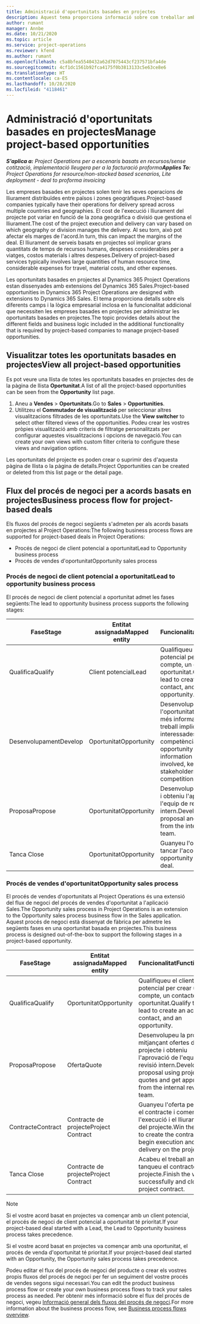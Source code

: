```yaml
---
title: Administració d'oportunitats basades en projectes
description: Aquest tema proporciona informació sobre com treballar amb oportunitats relacionades amb els projectes.
author: rumant
manager: Annbe
ms.date: 10/21/2020
ms.topic: article
ms.service: project-operations
ms.reviewer: kfend
ms.author: rumant
ms.openlocfilehash: c5a8bfea5540432a62d7075443cf237571bfa4de
ms.sourcegitcommit: 4cf1dc1561b92fca4175f0b3813133c5e63ce8e6
ms.translationtype: HT
ms.contentlocale: ca-ES
ms.lasthandoff: 10/28/2020
ms.locfileid: "4118461"
---
```

# <a name="manage-project-based-opportunities"></a><span data-ttu-id="bd692-103">Administració d'oportunitats basades en projectes</span><span class="sxs-lookup"><span data-stu-id="bd692-103">Manage project-based opportunities</span></span>

<span data-ttu-id="bd692-104">_**S'aplica a:** Project Operations per a escenaris basats en recursos/sense cotització, implementació lleugera per a la facturació proforma_</span><span class="sxs-lookup"><span data-stu-id="bd692-104">_**Applies To:** Project Operations for resource/non-stocked based scenarios, Lite deployment - deal to proforma invoicing_</span></span>

<span data-ttu-id="bd692-105">Les empreses basades en projectes solen tenir les seves operacions de lliurament distribuïdes entre països i zones geogràfiques.</span><span class="sxs-lookup"><span data-stu-id="bd692-105">Project-based companies typically have their operations for delivery spread across multiple countries and geographies.</span></span> <span data-ttu-id="bd692-106">El cost de l'execució i lliurament del projecte pot variar en funció de la zona geogràfica o divisió que gestiona el lliurament.</span><span class="sxs-lookup"><span data-stu-id="bd692-106">The cost of the project execution and delivery can vary  based on which geography or division manages the delivery.</span></span> <span data-ttu-id="bd692-107">Al seu torn, això pot afectar els marges de l'acord.</span><span class="sxs-lookup"><span data-stu-id="bd692-107">In turn, this can impact the margins of the deal.</span></span> <span data-ttu-id="bd692-108">El lliurament de serveis basats en projectes sol implicar grans quantitats de temps de recursos humans, despeses considerables per a viatges, costos materials i altres despeses.</span><span class="sxs-lookup"><span data-stu-id="bd692-108">Delivery of project-based services typically involves large quantities of human resource time, considerable expenses for travel, material costs, and other expenses.</span></span>

<span data-ttu-id="bd692-109">Les oportunitats basades en projectes al Dynamics 365 Project Operations estan dissenyades amb extensions del Dynamics 365 Sales.</span><span class="sxs-lookup"><span data-stu-id="bd692-109">Project-based opportunities in Dynamics 365 Project Operations are designed with extensions to Dynamics 365 Sales.</span></span> <span data-ttu-id="bd692-110">El tema proporciona detalls sobre els diferents camps i la lògica empresarial inclosa en la funcionalitat addicional que necessiten les empreses basades en projectes per administrar les oportunitats basades en projectes.</span><span class="sxs-lookup"><span data-stu-id="bd692-110">The topic provides details about the different fields and business logic included in the additional functionality that is required by project-based companies to manage project-based opportunities.</span></span>

## <a name="view-all-project-based-opportunities"></a><span data-ttu-id="bd692-111">Visualitzar totes les oportunitats basades en projectes</span><span class="sxs-lookup"><span data-stu-id="bd692-111">View all project-based opportunities</span></span>

<span data-ttu-id="bd692-112">Es pot veure una llista de totes les oportunitats basades en projectes des de la pàgina de llista **Oportunitat**.</span><span class="sxs-lookup"><span data-stu-id="bd692-112">A list of all the project-based opportunities can be seen from the **Opportunity** list page.</span></span> 

1. <span data-ttu-id="bd692-113">Aneu a **Vendes** > **Oportunitats**.</span><span class="sxs-lookup"><span data-stu-id="bd692-113">Go to **Sales** > **Opportunities**.</span></span>
2. <span data-ttu-id="bd692-114">Utilitzeu el **Commutador de visualització** per seleccionar altres visualitzacions filtrades de les oportunitats.</span><span class="sxs-lookup"><span data-stu-id="bd692-114">Use the **View switcher** to select other filtered views of the opportunities.</span></span> <span data-ttu-id="bd692-115">Podeu crear les vostres pròpies visualització amb criteris de filtratge personalitzats per configurar aquestes visualitzacions i opcions de navegació.</span><span class="sxs-lookup"><span data-stu-id="bd692-115">You can create your own views with custom filter criteria to configure these views and navigation options.</span></span>

<span data-ttu-id="bd692-116">Les oportunitats del projecte es poden crear o suprimir des d'aquesta pàgina de llista o la pàgina de detalls.</span><span class="sxs-lookup"><span data-stu-id="bd692-116">Project Opportunities can be created or deleted from this list page or the detail page.</span></span>

## <a name="business-process-flow-for-project-based-deals"></a><span data-ttu-id="bd692-117">Flux del procés de negoci per a acords basats en projectes</span><span class="sxs-lookup"><span data-stu-id="bd692-117">Business process flow for project-based deals</span></span>

<span data-ttu-id="bd692-118">Els fluxos del procés de negoci següents s'admeten per als acords basats en projectes al Project Operations:</span><span class="sxs-lookup"><span data-stu-id="bd692-118">The following business process flows are supported for project-based deals in Project Operations:</span></span>

- <span data-ttu-id="bd692-119">Procés de negoci de client potencial a oportunitat</span><span class="sxs-lookup"><span data-stu-id="bd692-119">Lead to Opportunity business process</span></span>
- <span data-ttu-id="bd692-120">Procés de vendes d'oportunitat</span><span class="sxs-lookup"><span data-stu-id="bd692-120">Opportunity sales process</span></span>

### <a name="lead-to-opportunity-business-process"></a><span data-ttu-id="bd692-121">Procés de negoci de client potencial a oportunitat</span><span class="sxs-lookup"><span data-stu-id="bd692-121">Lead to opportunity business process</span></span> 
<span data-ttu-id="bd692-122">El procés de negoci de client potencial a oportunitat admet les fases següents:</span><span class="sxs-lookup"><span data-stu-id="bd692-122">The lead to opportunity business process supports the following stages:</span></span>

| <span data-ttu-id="bd692-123">Fase</span><span class="sxs-lookup"><span data-stu-id="bd692-123">Stage</span></span> | <span data-ttu-id="bd692-124">Entitat assignada</span><span class="sxs-lookup"><span data-stu-id="bd692-124">Mapped entity</span></span> | <span data-ttu-id="bd692-125">Funcionalitat</span><span class="sxs-lookup"><span data-stu-id="bd692-125">Functionality</span></span> |
| --- | --- | --- |
| <span data-ttu-id="bd692-126">Qualifica</span><span class="sxs-lookup"><span data-stu-id="bd692-126">Qualify</span></span> | <span data-ttu-id="bd692-127">Client potencial</span><span class="sxs-lookup"><span data-stu-id="bd692-127">Lead</span></span> | <span data-ttu-id="bd692-128">Qualifiqueu el client potencial per crear un compte, un contacte i una oportunitat.</span><span class="sxs-lookup"><span data-stu-id="bd692-128">Qualify the lead to create an account, contact, and an opportunity.</span></span> |
| <span data-ttu-id="bd692-129">Desenvolupament</span><span class="sxs-lookup"><span data-stu-id="bd692-129">Develop</span></span> | <span data-ttu-id="bd692-130">Oportunitat</span><span class="sxs-lookup"><span data-stu-id="bd692-130">Opportunity</span></span> | <span data-ttu-id="bd692-131">Desenvolupeu l'oportunitat per afegir més informació sobre el treball implicat, les parts interessades clau i la competència.</span><span class="sxs-lookup"><span data-stu-id="bd692-131">Develop the opportunity to add more information on the work involved, key stakeholders, and competition.</span></span> |
| <span data-ttu-id="bd692-132">Proposa</span><span class="sxs-lookup"><span data-stu-id="bd692-132">Propose</span></span> | <span data-ttu-id="bd692-133">Oportunitat</span><span class="sxs-lookup"><span data-stu-id="bd692-133">Opportunity</span></span> | <span data-ttu-id="bd692-134">Desenvolupeu la proposta i obteniu l'aprovació de l'equip de revisió intern.</span><span class="sxs-lookup"><span data-stu-id="bd692-134">Develop the proposal and get approval from the internal review team.</span></span> |
| <span data-ttu-id="bd692-135">Tanca </span><span class="sxs-lookup"><span data-stu-id="bd692-135">Close</span></span> | <span data-ttu-id="bd692-136">Oportunitat</span><span class="sxs-lookup"><span data-stu-id="bd692-136">Opportunity</span></span> | <span data-ttu-id="bd692-137">Guanyeu l'oportunitat per tancar l'acord.</span><span class="sxs-lookup"><span data-stu-id="bd692-137">Win the opportunity to close the deal.</span></span> |

### <a name="opportunity-sales-process"></a><span data-ttu-id="bd692-138">Procés de vendes d'oportunitat</span><span class="sxs-lookup"><span data-stu-id="bd692-138">Opportunity sales process</span></span>
<span data-ttu-id="bd692-139">El procés de vendes d'oportunitats al Project Operations és una extensió del flux de negoci del procés de vendes d'oportunitat a l'aplicació Sales.</span><span class="sxs-lookup"><span data-stu-id="bd692-139">The Opportunity sales process in Project Operations is an extension to the Opportunity sales process business flow in the Sales application.</span></span> <span data-ttu-id="bd692-140">Aquest procés de negoci està dissenyat de fàbrica per admetre les següents fases en una oportunitat basada en projectes.</span><span class="sxs-lookup"><span data-stu-id="bd692-140">This business process is designed out-of-the-box to support the following stages in a project-based opportunity.</span></span>

| <span data-ttu-id="bd692-141">Fase</span><span class="sxs-lookup"><span data-stu-id="bd692-141">Stage</span></span> | <span data-ttu-id="bd692-142">Entitat assignada</span><span class="sxs-lookup"><span data-stu-id="bd692-142">Mapped entity</span></span> | <span data-ttu-id="bd692-143">Funcionalitat</span><span class="sxs-lookup"><span data-stu-id="bd692-143">Functionality</span></span> |
| --- | --- | --- |
| <span data-ttu-id="bd692-144">Qualifica</span><span class="sxs-lookup"><span data-stu-id="bd692-144">Qualify</span></span> | <span data-ttu-id="bd692-145">Oportunitat</span><span class="sxs-lookup"><span data-stu-id="bd692-145">Opportunity</span></span> | <span data-ttu-id="bd692-146">Qualifiqueu el client potencial per crear un compte, un contacte i una oportunitat.</span><span class="sxs-lookup"><span data-stu-id="bd692-146">Qualify the lead to create an account, contact, and an opportunity.</span></span> |
| <span data-ttu-id="bd692-147">Proposa</span><span class="sxs-lookup"><span data-stu-id="bd692-147">Propose</span></span> | <span data-ttu-id="bd692-148">Oferta</span><span class="sxs-lookup"><span data-stu-id="bd692-148">Quote</span></span> | <span data-ttu-id="bd692-149">Desenvolupeu la proposta mitjançant ofertes de projecte i obteniu l'aprovació de l'equip de revisió intern.</span><span class="sxs-lookup"><span data-stu-id="bd692-149">Develop the proposal using project quotes and get approval from the internal review team.</span></span> |
| <span data-ttu-id="bd692-150">Contracte</span><span class="sxs-lookup"><span data-stu-id="bd692-150">Contract</span></span> | <span data-ttu-id="bd692-151">Contracte de projecte</span><span class="sxs-lookup"><span data-stu-id="bd692-151">Project Contract</span></span> | <span data-ttu-id="bd692-152">Guanyeu l'oferta per crear el contracte i començar l'execució i el lliurament del projecte.</span><span class="sxs-lookup"><span data-stu-id="bd692-152">Win the quote to create the contract and begin execution and delivery on the project.</span></span> |
| <span data-ttu-id="bd692-153">Tanca </span><span class="sxs-lookup"><span data-stu-id="bd692-153">Close</span></span> | <span data-ttu-id="bd692-154">Contracte de projecte</span><span class="sxs-lookup"><span data-stu-id="bd692-154">Project Contract</span></span> | <span data-ttu-id="bd692-155">Acabeu el treball amb èxit i tanqueu el contracte del projecte.</span><span class="sxs-lookup"><span data-stu-id="bd692-155">Finish the work successfully and close the project contract.</span></span> |

> [!NOTE]
> <span data-ttu-id="bd692-156">Si el vostre acord basat en projectes va començar amb un client potencial, el procés de negoci de client potencial a oportunitat té prioritat.</span><span class="sxs-lookup"><span data-stu-id="bd692-156">If your project-based deal started with a Lead, the Lead to Opportunity business process takes precedence.</span></span>
>
> <span data-ttu-id="bd692-157">Si el vostre acord basat en projectes va començar amb una oportunitat, el procés de venda d'oportunitat té prioritat.</span><span class="sxs-lookup"><span data-stu-id="bd692-157">If your project-based deal started with an Opportunity, the Opportunity sales process takes precedence.</span></span>

<span data-ttu-id="bd692-158">Podeu editar el flux del procés de negoci del producte o crear els vostres propis fluxos del procés de negoci per fer un seguiment del vostre procés de vendes segons sigui necessari.</span><span class="sxs-lookup"><span data-stu-id="bd692-158">You can edit the product business process flow or create your own business process flows to track your sales process as needed.</span></span> <span data-ttu-id="bd692-159">Per obtenir més informació sobre el flux del procés de negoci, vegeu [Informació general dels fluxos del procés de negoci](https://docs.microsoft.com/dynamics365/customerengagement/on-premises/customize/business-process-flows-overview).</span><span class="sxs-lookup"><span data-stu-id="bd692-159">For more information about the business process flow, see [Business process flows overview](https://docs.microsoft.com/dynamics365/customerengagement/on-premises/customize/business-process-flows-overview).</span></span>
